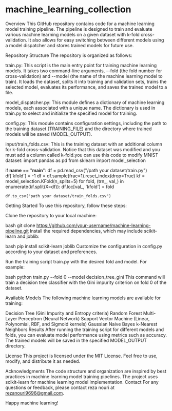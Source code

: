 # machine_learning_collection
Overview
This GitHub repository contains code for a machine learning model training pipeline. The pipeline is designed to train and evaluate various machine learning models on a given dataset with k-fold cross-validation. It also allows for easy switching between different models using a model dispatcher and stores trained models for future use.

Repository Structure
The repository is organized as follows:

train.py: This script is the main entry point for training machine learning models. It takes two command-line arguments, --fold (the fold number for cross-validation) and --model (the name of the machine learning model to train). It loads the dataset, splits it into training and validation sets, trains the selected model, evaluates its performance, and saves the trained model to a file.

model_dispatcher.py: This module defines a dictionary of machine learning models, each associated with a unique name. The dictionary is used in train.py to select and initialize the specified model for training.

config.py: This module contains configuration settings, including the path to the training dataset (TRAINING_FILE) and the directory where trained models will be saved (MODEL_OUTPUT).

input/train_folds.csv: This is the training dataset with an additional column for k-fold cross-validation. Notice that this dataset was modified and you must add a column called k-fold.you can use this code to modify MNIST dataset:
import pandas as pd
from sklearn import model_selection

if __name__ == "__main__":
    df = pd.read_csv("/path your dataset/train.py")
    df['kfold'] = -1
    df = df.sample(frac=1).reset_index(drop=True)
    kf = model_selection.KFold(n_splits=5)
    for fold, (trn_, val_) in enumerate(kf.split(X=df)):
        df.loc[val_, 'kfold'] = fold

    df.to_csv("path your dataset/train_folds.csv")


Getting Started
To use this repository, follow these steps:

Clone the repository to your local machine:

bash
git clone https://github.com/your-username/machine-learning-pipeline.git
Install the required dependencies, which may include scikit-learn and joblib:

bash
pip install scikit-learn joblib
Customize the configuration in config.py according to your dataset and preferences.

Run the training script train.py with the desired fold and model. For example:

bash
python train.py --fold 0 --model decision_tree_gini
This command will train a decision tree classifier with the Gini impurity criterion on fold 0 of the dataset.

Available Models
The following machine learning models are available for training:

Decision Tree (Gini Impurity and Entropy criteria)
Random Forest
Multi-Layer Perceptron (Neural Network)
Support Vector Machine (Linear, Polynomial, RBF, and Sigmoid kernels)
Gaussian Naive Bayes
k-Nearest Neighbors
Results
After running the training script for different models and folds, you can evaluate model performance using metrics such as accuracy. The trained models will be saved in the specified MODEL_OUTPUT directory.

License
This project is licensed under the MIT License. Feel free to use, modify, and distribute it as needed.

Acknowledgments
The code structure and organization are inspired by best practices in machine learning model training pipelines.
The project uses scikit-learn for machine learning model implementation.
Contact
For any questions or feedback, please contact reza nouri at rezanouri9696@gmail.com.

Happy machine learning!

